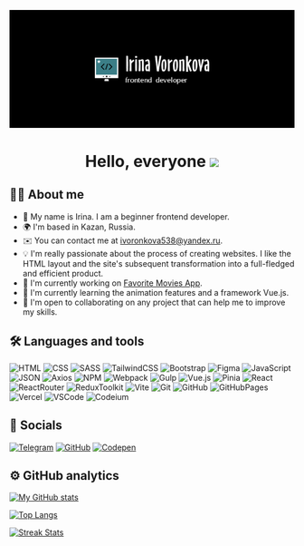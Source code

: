 ![Header](https://github.com/Afkeomre/Afkeomre/blob/main/assets/logo-black.png)

<h1 align="center"> Hello, everyone <img src="https://user-images.githubusercontent.com/18350557/176309783-0785949b-9127-417c-8b55-ab5a4333674e.gif"></h1>

## 👩‍💼 About me
* 🔭 My name is Irina. I am a beginner frontend developer.
* 🌍  I'm based in Kazan, Russia.
* ✉️  You can contact me at [ivoronkova538@yandex.ru](mailto:ivoronkova538@yandex.ru).
* 💡 I'm really passionate about the process of creating websites. I like the HTML layout and the site's subsequent transformation into a full-fledged and efficient product.
* 🚀  I'm currently working on [Favorite Movies App](https://favorite-movies-pi.vercel.app).
* 🧠  I'm currently learning the animation features and a framework Vue.js.
* 🤝  I'm open to collaborating on any project that can help me to improve my skills.

## 🛠 Languages and tools
![HTML](https://img.shields.io/badge/HTML-44505c?style=for-the-badge&logo=HTML5&logoColor=A52A2A)
![CSS](https://img.shields.io/badge/CSS-44505c?style=for-the-badge&logo=CSS3&logoColor=00008B)
![SASS](https://img.shields.io/badge/SASS-44505c?style=for-the-badge&logo=SASS)
![TailwindCSS](https://img.shields.io/badge/TailwindCSS-44505c?style=for-the-badge&logo=TailwindCSS)
![Bootstrap](https://img.shields.io/badge/Bootstrap-44505c?style=for-the-badge&logo=Bootstrap)
![Figma](https://img.shields.io/badge/Figma-44505c?style=for-the-badge&logo=Figma)
![JavaScript](https://img.shields.io/badge/JavaScript-44505c?style=for-the-badge&logo=JavaScript)
![JSON](https://img.shields.io/badge/JSON-44505c?style=for-the-badge&logo=JSON)
![Axios](https://img.shields.io/badge/Axios-44505c?style=for-the-badge&logo=Axios)
![NPM](https://img.shields.io/badge/NPM-44505c?style=for-the-badge&logo=NPM&logoColor=A52A2A)
![Webpack](https://img.shields.io/badge/Webpack-44505c?style=for-the-badge&logo=Webpack)
![Gulp](https://img.shields.io/badge/Gulp-44505c?style=for-the-badge&logo=Gulp)
![Vue.js](https://img.shields.io/badge/Vue.js-44505c?style=for-the-badge&logo=Vue.js)
![Pinia](https://img.shields.io/badge/Pinia-44505c?style=for-the-badge)
![React](https://img.shields.io/badge/React-44505c?style=for-the-badge&logo=React)
![ReactRouter](https://img.shields.io/badge/React%20Router-44505c?style=for-the-badge&logo=reactrouter)
![ReduxToolkit](https://img.shields.io/badge/Redux%20Toolkit-44505c?style=for-the-badge)
![Vite](https://img.shields.io/badge/Vite-44505c?style=for-the-badge&logo=Vite)
![Git](https://img.shields.io/badge/Git-44505c?style=for-the-badge&logo=Git)
![GitHub](https://img.shields.io/badge/GitHub-44505c?style=for-the-badge&logo=GitHub)
![GitHubPages](https://img.shields.io/badge/GitHubPages-44505c?style=for-the-badge&logo=GitHubPages)
![Vercel](https://img.shields.io/badge/Vercel-44505c?style=for-the-badge&logo=Vercel)
![VSCode](https://img.shields.io/badge/VSCode-44505c?style=for-the-badge)
![Codeium](https://img.shields.io/badge/Codeium-44505c?style=for-the-badge&logo=Codeium)

## 💬 Socials
[![Telegram](https://img.shields.io/badge/Telegram-44505c?style=for-the-badge&logo=Telegram)](https://t.me/afkeomre)
[![GitHub](https://img.shields.io/badge/GitHub-44505c?style=for-the-badge&logo=GitHub)](https://github.com/Afkeomre)
[![Codepen](https://img.shields.io/badge/Codepen-44505c?style=for-the-badge&logo=Codepen)](https://codepen.io/Afkeomre)

## ⚙️ GitHub analytics
[![My GitHub stats](https://github-readme-stats.vercel.app/api?username=Afkeomre&show_icons=true&theme=tokyonight)](https://github.com/anuraghazra/github-readme-stats)

[![Top Langs](https://github-readme-stats.vercel.app/api/top-langs/?username=Afkeomre&layout=donut-vertical&theme=tokyonight)](https://github.com/anuraghazra/github-readme-stats)

[![Streak Stats](https://github-readme-streak-stats.herokuapp.com/?user=Afkeomre&stroke=ffffff&background=1a1b27&ring=6fa4fc&fire=6fa4fc&currStreakNum=ffffff&currStreakLabel=6fa4fc&sideNums=34aea1&sideLabels=34aea1&dates=ffffff&hide_border=false)](http://www.github.com/Afkeomre)
